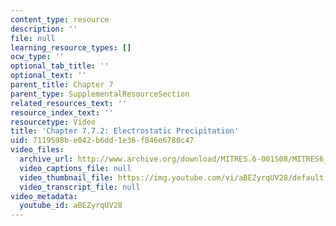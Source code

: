 ```yaml
---
content_type: resource
description: ''
file: null
learning_resource_types: []
ocw_type: ''
optional_tab_title: ''
optional_text: ''
parent_title: Chapter 7
parent_type: SupplementalResourceSection
related_resources_text: ''
resource_index_text: ''
resourcetype: Video
title: 'Chapter 7.7.2: Electrostatic Precipitation'
uid: 7119598b-e042-b6dd-1e36-f846e6780c47
video_files:
  archive_url: http://www.archive.org/download/MITRES.6-001S08/MITRES6_001S08_7-7-2_300k.mp4
  video_captions_file: null
  video_thumbnail_file: https://img.youtube.com/vi/aBEZyrqUV28/default.jpg
  video_transcript_file: null
video_metadata:
  youtube_id: aBEZyrqUV28
---
```


